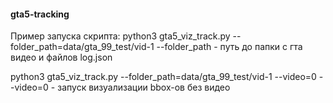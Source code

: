 #### gta5-tracking
Пример запуска скрипта: python3 gta5_viz_track.py --folder_path=data/gta_99_test/vid-1 
--folder_path - путь до папки с гта видео и файлов log.json

python3 gta5_viz_track.py --folder_path=data/gta_99_test/vid-1 --video=0
--video=0 - запуск визуализации bbox-ов без видео
